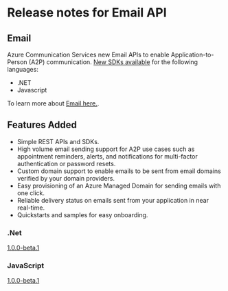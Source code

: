 # Release notes for Email API

## Email 
Azure Communication Services new Email APIs to enable Application-to-Person (A2P) communication. 
[New SDKs available](https://docs.microsoft.com/azure/communication-services/concepts/email/sdk-features) for the following languages:
- .NET
- Javascript

To learn more about [Email here.](https://docs.microsoft.com/azure/communication-services/concepts/email/email-overview).

## Features Added
- Simple REST APIs and SDKs.
- High volume email sending support for A2P use cases such as appointment reminders, alerts, and notifications for multi-factor authentication or password resets.
- Custom domain support to enable emails to be sent from email domains verified by your domain providers.
- Easy provisioning of an Azure Managed Domain for sending emails with one click.
- Reliable delivery status on emails sent from your application in near real-time.
- Quickstarts and samples for easy onboarding.

### .Net
[1.0.0-beta.1](https://github.com/Azure/azure-sdk-for-net/blob/main/sdk/communication/Azure.Communication.Email/CHANGELOG.md)

### JavaScript
[1.0.0-beta.1]( https://github.com/Azure/azure-sdk-for-js/blob/main/sdk/communication/communication-email/CHANGELOG.md)
